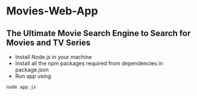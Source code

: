 # Movies-Web-App
## The Ultimate Movie Search Engine to Search for Movies and TV Series

- Install Node.js in your machine
- Install all the npm packages required from dependencies in package.json
- Run app using 
```
node app.js
```
